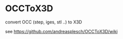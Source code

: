 # OCCToX3D
convert OCC (step, iges, stl ..) to X3D

see
https://github.com/andreasplesch/OCCToX3D/wiki
